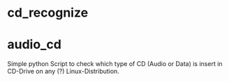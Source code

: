# cd_recognize
# audio_cd

Simple python Script to check which type of CD (Audio or Data) is insert in CD-Drive on any (?) Linux-Distribution.
